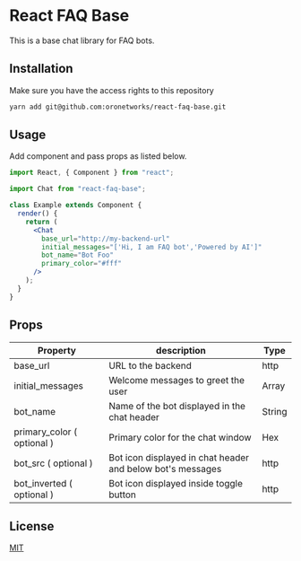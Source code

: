 # React FAQ Base

This is a base chat library for FAQ bots.

## Installation

Make sure you have the access rights to this repository

```bash
yarn add git@github.com:oronetworks/react-faq-base.git
```

## Usage

Add component and pass props as listed below.

```jsx
import React, { Component } from "react";

import Chat from "react-faq-base";

class Example extends Component {
  render() {
    return (
      <Chat
        base_url="http://my-backend-url"
        initial_messages="['Hi, I am FAQ bot','Powered by AI']"
        bot_name="Bot Foo"
        primary_color="#fff"
      />
    );
  }
}
```

## Props

Property | description | Type
--- | --- | --- |
base_url | URL to the backend | http
initial_messages | Welcome messages to greet the user | Array
bot_name | Name of the bot displayed in the chat header | String
primary_color ( optional ) | Primary color for the chat window | Hex
bot_src ( optional ) | Bot icon displayed in chat header and below bot's messages | http
bot_inverted ( optional ) | Bot icon displayed inside toggle button | http

## License

[MIT](https://choosealicense.com/licenses/mit/)

